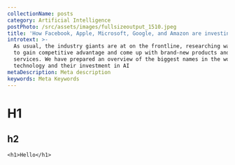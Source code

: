 ```yaml
---
collectionName: posts
category: Artificial Intelligence
postPhoto: /src/assets/images/fullsizeoutput_1510.jpeg
title: 'How Facebook, Apple, Microsoft, Google, and Amazon are investing in AI'
introtext: >-
  As usual, the industry giants are at on the frontline, researching ways on how
  to gain competitive advantage and come up with brand-new products and
  services. We have prepared an overview of the biggest names in the world of
  technology and their investment in AI
metaDescription: Meta description
keywords: Meta Keywords
---
```

# H1

## h2

```
<h1>Hello</h1>
```
